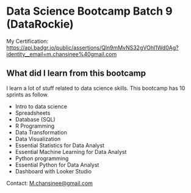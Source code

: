 # Data Science Bootcamp Batch 9 (DataRockie)
My Certification: https://api.badgr.io/public/assertions/Qln9mMvNS32gVOhl1Wd0Ag?identity__email=m.chansinee%40gmail.com

## What did I learn from this bootcamp
I learn a lot of stuff related to data science skills. This bootcamp has 10 sprints as follow.

- Intro to data science
- Spreadsheets
- Database (SQL)
- R Programming
- Data Transformation
- Data Visualization
- Essential Statistics for Data Analyst
- Essential Machine Learning for Data Analyst
- Python programming
- Essential Python for Data Analyst
- Dashboard with Looker Studio

Contact: M.chansinee@gmail.com

